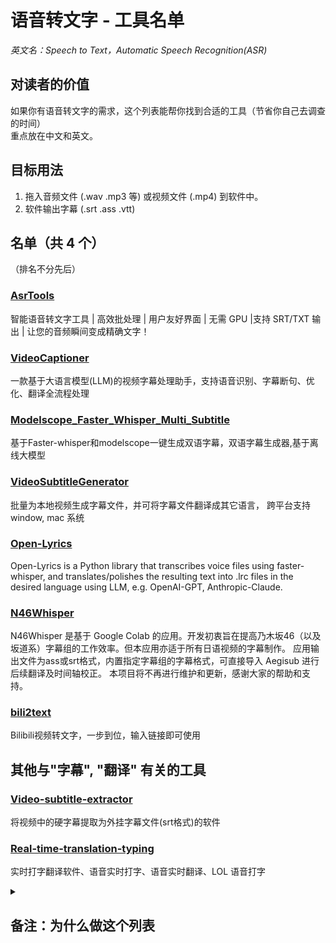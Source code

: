 # 语音转文字 - 工具名单
*英文名：Speech to Text，Automatic Speech Recognition(ASR)*

## 对读者的价值
如果你有语音转文字的需求，这个列表能帮你找到合适的工具（节省你自己去调查的时间）   
重点放在中文和英文。

## 目标用法
1. 拖入音频文件 (.wav .mp3 等) 或视频文件 (.mp4) 到软件中。
2. 软件输出字幕 (.srt .ass .vtt)

## 名单（共 4 个）
（排名不分先后）

### [AsrTools](https://github.com/WEIFENG2333/AsrTools)
智能语音转文字工具 | 高效批处理 | 用户友好界面 | 无需 GPU |支持 SRT/TXT 输出 | 让您的音频瞬间变成精确文字！

### [VideoCaptioner](https://github.com/WEIFENG2333/VideoCaptioner)
一款基于大语言模型(LLM)的视频字幕处理助手，支持语音识别、字幕断句、优化、翻译全流程处理

### [Modelscope_Faster_Whisper_Multi_Subtitle](https://github.com/v3ucn/Modelscope_Faster_Whisper_Multi_Subtitle)
基于Faster-whisper和modelscope一键生成双语字幕，双语字幕生成器,基于离线大模型

### [VideoSubtitleGenerator](https://github.com/buxuku/VideoSubtitleGenerator)
批量为本地视频生成字幕文件，并可将字幕文件翻译成其它语言， 跨平台支持 window, mac 系统

### [Open-Lyrics](https://github.com/zh-plus/openlrc)
Open-Lyrics is a Python library that transcribes voice files using faster-whisper, and translates/polishes the resulting text into .lrc files in the desired language using LLM, e.g. OpenAI-GPT, Anthropic-Claude.

### [N46Whisper](https://github.com/Ayanaminn/N46Whisper)
N46Whisper 是基于 Google Colab 的应用。开发初衷旨在提高乃木坂46（以及坂道系）字幕组的工作效率。但本应用亦适于所有日语视频的字幕制作。
应用输出文件为ass或srt格式，内置指定字幕组的字幕格式，可直接导入 Aegisub 进行后续翻译及时间轴校正。
本项目将不再进行维护和更新，感谢大家的帮助和支持。

### [bili2text](https://github.com/lanbinshijie/bili2text)
Bilibili视频转文字，一步到位，输入链接即可使用


## 其他与"字幕", "翻译" 有关的工具
### [Video-subtitle-extractor](https://github.com/YaoFANGUK/video-subtitle-extractor)
将视频中的硬字幕提取为外挂字幕文件(srt格式)的软件

### [Real-time-translation-typing](https://github.com/sxzxs/Real-time-translation-typing)
实时打字翻译软件、语音实时打字、语音实时翻译、LOL 语音打字

<!-- 

## 排行榜：最好用的前三名
（待写）

## 语音转文字工具
1. Whisper (OpenAI)
2. Microsoft Azure Speech Services
3. Google Cloud Speech-to-Text

<!-- 
[DeepSpeech](https://github.com/mozilla/DeepSpeech)
停止更新了。 

https://paperswithcode.com/task/automatic-speech-recognition

https://www.gladia.io/blog/best-open-source-speech-to-text-models

https://paperswithcode.com/task/speech-recognition

- [ ] 找一找国内的资料，别全看英文的。 
- 可以先问一圈所有 LLM。
    - Claude
    - ChatGPT 

leaderboard
-->


<details>
  <summary><h2>备注：为什么做这个列表</h2></summary>

我在做一个 [机翻字幕软件](https://github.com/1c7/Translate-Subtitle-File) 产品    
之前做过语音转文字功能，有用户反馈说功能很好用，希望继续维护，   
我一个人精力有限，做事必须做最有效的事情（不重复做事）    
如果市面上有优秀的语音转文字软件，我推荐用户去用这些软件（而不是自己造一个类似的）      
如果市面上没有这样的软件，我才考虑自己去做。

做产品前，先做市场调研，总是没错的。
</details>
